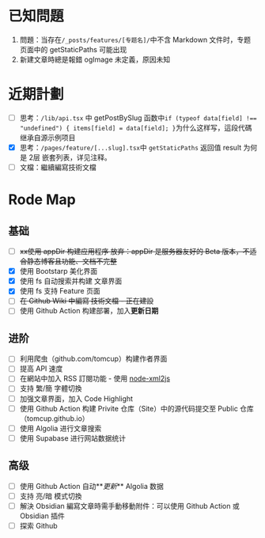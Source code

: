 # 已知問題
1. 問題：当存在`/_posts/features/[专题名]/`中不含 Markdown 文件时，专题页面中的 getStaticPaths 可能出现
2. 新建文章時總是報錯 ogImage 未定義，原因未知

# 近期計劃
* [ ] 思考：`/lib/api.tsx` 中 getPostBySlug 函数中`if (typeof data[field] !== "undefined") { items[field] = data[field]; }`为什么这样写，這段代碼继承自源示例项目
* [x] 思考：`/pages/feature/[...slug].tsx`中 `getStaticPaths` 返回值 result 为何是 2层 嵌套列表，详见注释。
* [ ] 文檔：繼續編寫技術文檔

# Rode Map
## 基础
* [ ] ~~xx使用 appDir 构建应用程序 放弃：appDir 是服务器友好的 Beta 版本，不适合静态博客且功能、文档不完整~~
* [x] 使用 Bootstarp 美化界面
* [x] 使用 fs 自动搜索并构建 文章界面
* [x] 使用 fs 支持 Feature 页面
* [ ] ~~在 Github Wiki 中編寫 技術文檔 - 正在建設~~
* [ ] 使用 Github Action 构建部署，加入**更新日期**

## 进阶
* [ ] 利用爬虫（github.com/tomcup）构建作者界面
* [ ] 提高 API 速度
* [ ] 在網站中加入 RSS 訂閱功能 - 使用 [node-xml2js](https://github.com/Leonidas-from-XIV/node-xml2js)
* [ ] 支持 繁/簡 字體切換
* [ ] 加强文章界面，加入 Code Highlight
* [ ] 使用 Github Action 构建 Privite 仓库（Site）中的源代码提交至 Public 仓库 （tomcup.github.io）
* [ ] 使用 Algolia 进行文章搜索
* [ ] 使用 Supabase 进行网站数据统计

## 高级
* [ ] 使用 Github Action 自动**_更新_** Algolia 数据
* [ ] 支持 亮/暗 模式切換
* [ ] 解決 Obsidian 編寫文章時需手動移動附件：可以使用 Github Action 或 Obsidian 插件
* [ ] 探索 Github